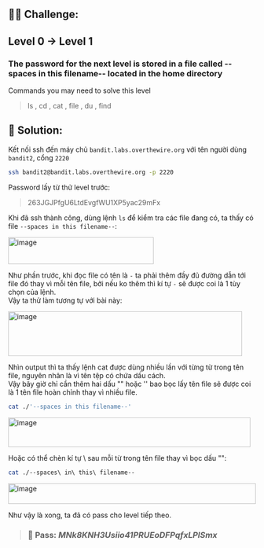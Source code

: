 ## 🕵️‍♂️ Challenge:  
## Level 0 → Level 1
### The password for the next level is stored in a file called --spaces in this filename-- located in the home directory  

Commands you may need to solve this level  
> ls , cd , cat , file , du , find

## 📝 Solution:
Kết nối ssh đến máy chủ `bandit.labs.overthewire.org` với tên người dùng `bandit2`, cổng `2220`  
```bash
ssh bandit2@bandit.labs.overthewire.org -p 2220
```
Password lấy từ thử level trước:  
> 263JGJPfgU6LtdEvgfWU1XP5yac29mFx

Khi đã ssh thành công, dùng lệnh `ls` để kiểm tra các file đang có, ta thấy có file `--spaces in this filename--`:  

<img width="296" height="55" alt="image" src="https://github.com/user-attachments/assets/07ee0cbb-e45f-4137-9b87-ff52d7a59161" />

Như phần trước, khi đọc file có tên là `-` ta phải thêm đầy đủ đường dẫn tới file đó thay vì mỗi tên file, bởi nếu ko thêm thì kí tự `-` sẽ được coi là 1 tùy chọn của lệnh.  
Vậy ta thử làm tương tự với bài này:  

<img width="476" height="91" alt="image" src="https://github.com/user-attachments/assets/54e6464e-d0c6-4cb6-a784-029ab18397c7" />

Nhìn output thì ta thấy lệnh cat được dùng nhiều lần với từng từ trong tên file, nguyên nhân là vì tên tệp có chứa dấu cách.  
Vậy bây giờ chỉ cần thêm hai dấu "" hoặc '' bao bọc lấy tên file sẽ được coi là 1 tên file hoàn chỉnh thay vì nhiều file.  
```bash
cat ./'--spaces in this filename--'
```
<img width="493" height="60" alt="image" src="https://github.com/user-attachments/assets/2a13e450-27c5-4604-bd5f-8dab762c23ff" />

Hoặc có thể chèn kí tự \ sau mỗi từ trong tên file thay vì bọc dấu "":  
```bash
cat ./--spaces\ in\ this\ filename--
```

<img width="504" height="42" alt="image" src="https://github.com/user-attachments/assets/358429d9-ac97-4dae-9c2c-d36ddd6dd04a" />

Như vậy là xong, ta đã có pass cho level tiếp theo.  

>### 🎯 Pass: ***MNk8KNH3Usiio41PRUEoDFPqfxLPlSmx***
